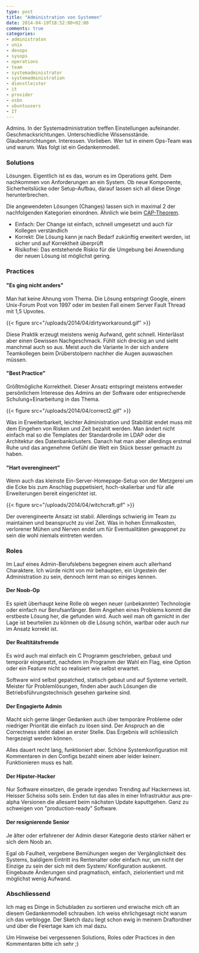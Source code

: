```yaml
---
type: post
title: "Administration von Systemen"
date: 2014-04-19T18:52:00+02:00
comments: true
categories:
- administraton
- unix
- devops
- sysops
- operations
- team
- systemadministrator
- systemadministration
- dienstleister
- it
- provider
- osbn
- ubuntuusers
- IT
---
```

Admins. In der Systemadministration treffen Einstellungen aufeinander.
Geschmacksrichtungen. Unterschiedliche Wissensstände. Glaubensrichtungen. Interessen. Vorlieben.
Wer tut in einem Ops-Team was und warum. Was folgt ist ein Gedankenmodell.

### Solutions

Lösungen. Eigentlich ist es das, worum es im Operations geht. Dem
nachkommen von Anforderungen an ein System. Ob neue Komponente, Sicherheitslücke oder Setup-Aufbau,
darauf lassen sich all diese Dinge herunterbrechen.

Die angewendeten Lösungen (Changes) lassen sich in maximal 2 der nachfolgenden
Kategorien einordnen. Ähnlich wie beim [CAP-Theorem](https://en.wikipedia.org/wiki/CAP_theorem).

* Einfach: Der Change ist einfach, schnell umgesetzt und auch
  für Kollegen verständlich
* Korrekt: Die Lösung kann je nach Bedarf zukünftig erweitert werden, ist sicher und auf Korrektheit überprüft
* Risikofrei: Das entstehende Riskio für die Umgebung bei Anwendung der neuen
  Lösung ist möglichst gering.

### Practices

#### "Es ging nicht anders"
Man hat keine Ahnung vom Thema. Die Lösung entspringt Google, einem Unix-Forum Post von 1997
oder im besten Fall einem Server Fault Thread mit 1,5 Upvotes.

{{< figure src="/uploads/2014/04/dirtyworkaround.gif" >}}

Diese Praktik erzeugt meistens wenig Aufwand, geht schnell. Hinterlässt aber
einen Gewissen Nachgeschmack. Fühlt sich dreckig an und sieht manchmal auch so
aus. Meist auch die Variante in der sich andere Teamkollegen beim Drüberstolpern nachher die Augen auswaschen müssen.

#### "Best Practice"
Größtmögliche Korrektheit. Dieser Ansatz entspringt meistens entweder
persönlichem Interesse des Admins an der Software oder entsprechende Schulung+Einarbeitung in
das Thema.

{{< figure src="/uploads/2014/04/correct2.gif" >}}

Was in Erweiterbarkeit, leichter Administration und Stabilität endet muss mit dem
Eingehen von Risken und Zeit bezahlt werden. Man ändert nicht einfach mal so die
Templates der Standardrolle im LDAP oder die Architektur des Datenbankclusters.
Danach hat man aber allerdings erstmal Ruhe und das angenehme Gefühl die Welt
ein Stück besser gemacht zu haben.

#### "Hart overengineert"
Wenn auch das kleinste Ein-Server-Homepage-Setup
von der Metzgerei um die Ecke bis zum Anschlag puppetisiert, hoch-skalierbar
und für alle Erweiterungen bereit eingerichtet ist.

{{< figure src="/uploads/2014/04/witchcraft.gif" >}}

Der overengineerte Ansatz ist stabil. Allerdings schwierig im Team zu
maintainen und beansprucht zu viel Zeit. Was in hohen Einmalkosten, verlorener
Mühen und Nerven endet um für Eventualitäten gewappnet zu sein die wohl niemals
eintreten werden.

### Roles
Im Lauf eines Admin-Berufslebens begegnen einem auch allerhand Charaktere.
Ich würde nicht von mir behaupten, ein Urgestein der Administration zu sein,
dennoch lernt man so einiges kennen.

#### Der Noob-Op
Es spielt überhaupt keine Rolle ob wegen neuer (unbekannter) Technologie oder einfach
nur Berufsanfänger. Beim Angehen eines Problems kommt die erstbeste Lösung her,
die gefunden wird.
Auch weil man oft garnicht in der Lage ist beurteilen zu können ob die Lösung schön,
wartbar oder auch nur im Ansatz korrekt ist.

#### Der Realtitätsfremde
Es wird auch mal einfach ein C Programm geschrieben, gebaut und temporär eingesetzt, nachdem
im Programm der Wahl ein Flag, eine Option oder ein Feature nicht so realisiert
wie selbst erwartet.

Software wird selbst gepatched, statisch gebaut und auf Systeme verteilt.
Meister für Problemlösungen, finden aber auch Lösungen die
Betriebsführungstechnisch gesehen garkeine sind.

#### Der Engagierte Admin
Macht sich gerne länger Gedanken auch über temporäre Probleme oder
niedriger Priorität die einfach zu lösen sind. Der Anspruch an die Correctness steht dabei an erster
Stelle. Das Ergebnis will schliesslich hergezeigt werden können.

Alles dauert recht lang, funktioniert aber. Schöne Systemkonfiguration mit
Kommentaren in den Configs bezahlt einem aber leider keinerr. Funktionieren muss es halt.

#### Der Hipster-Hacker
Nur Software einsetzen, die gerade irgendwo Trending auf Hackernews ist.
Heisser Scheiss solls sein. Enden tut das alles in einer Infrastruktur aus
pre-alpha Versionen die allesamt beim nächsten Update kaputtgehen. Ganz zu
schweigen von "production-ready" Software.

#### Der resignierende Senior
Je älter oder erfahrener der Admin dieser Kategorie desto stärker nähert er
sich dem Noob an.

Egal ob Faulheit, vergebene Bemühungen wegen der Vergänglichkeit des
Systems, baldigem Eintritt ins Rentenalter oder einfach nur, um nicht der Einzige zu sein der sich mit dem System/
Konfiguration auskennt. Eingebaute Änderungen sind pragmatisch, einfach,
zielorientiert und mit möglichst wenig Aufwand.

### Abschliessend

Ich mag es Dinge in Schubladen zu sortieren und erwische mich oft an diesem Gedankenmodell schrauben.
Ich weiss ehrlichgesagt nicht warum ich das verblogge. Der Sketch
dazu liegt schon ewig in meinem Draftordner und über die Feiertage kam ich mal
dazu.

Um Hinweise bei vergessenen Solutions, Roles oder Practices in den Kommentaren bitte ich sehr ;)
